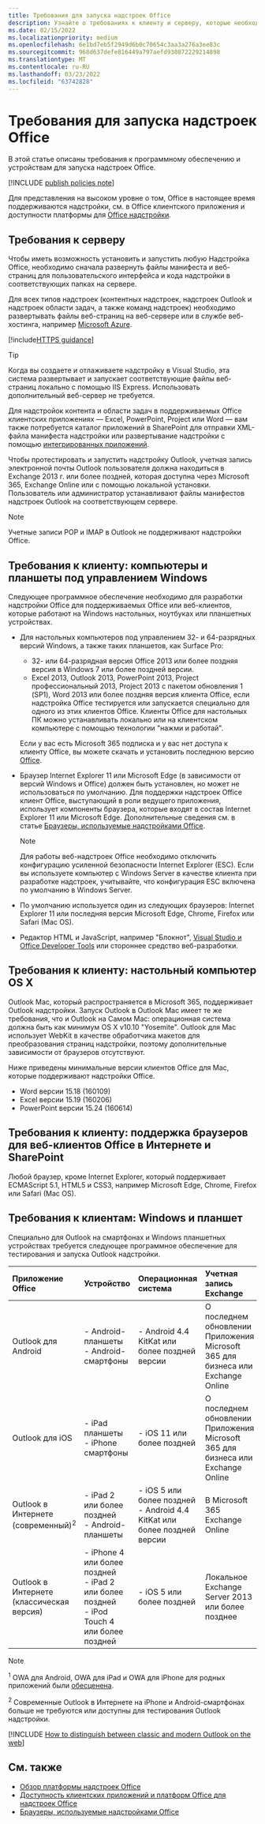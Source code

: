 ```yaml
---
title: Требования для запуска надстроек Office
description: Узнайте о требованиях к клиенту и серверу, которые необходимо выполнить Office надстройки.
ms.date: 02/15/2022
ms.localizationpriority: medium
ms.openlocfilehash: 6e1bd7eb5f2949d6b0c70654c3aa3a276a3ee83c
ms.sourcegitcommit: 968d637defe816449a797aefd930872229214898
ms.translationtype: MT
ms.contentlocale: ru-RU
ms.lasthandoff: 03/23/2022
ms.locfileid: "63742828"
---
```

# <a name="requirements-for-running-office-add-ins"></a>Требования для запуска надстроек Office

В этой статье описаны требования к программному обеспечению и устройствам для запуска надстроек Office.

[!INCLUDE [publish policies note](../includes/note-publish-policies.md)]

Для представления на высоком уровне о том, Office в настоящее время поддерживаются надстройки, см. в Office клиентского приложения и доступности платформы для [Office надстройки](../overview/office-add-in-availability.md).

## <a name="server-requirements"></a>Требования к серверу

Чтобы иметь возможность установить и запустить любую Надстройка Office, необходимо сначала развернуть файлы манифеста и веб-страниц для пользовательского интерфейса и кода надстройки в соответствующих папках на сервере.

Для всех типов надстроек (контентных надстроек, надстроек Outlook и надстроек области задач, а также команд надстроек) необходимо развертывать файлы веб-страниц на веб-сервере или в службе веб-хостинга, например [Microsoft Azure](../publish/host-an-office-add-in-on-microsoft-azure.md).

[!include[HTTPS guidance](../includes/https-guidance.md)]

> [!TIP]
> Когда вы создаете и отлаживаете надстройку в Visual Studio, эта система развертывает и запускает соответствующие файлы веб-страниц локально с помощью IIS Express. Использовать дополнительный веб-сервер не требуется.

Для надстройок контента и области задач в поддерживаемых Office клиентских приложениях — Excel, PowerPoint, Project или Word — вам также потребуется каталог приложений в SharePoint для отправки XML-файла манифеста надстройки или развертывание надстройки с помощью [интегрированных приложений](/microsoft-365/admin/manage/test-and-deploy-microsoft-365-apps).[](../publish/publish-task-pane-and-content-add-ins-to-an-add-in-catalog.md)

Чтобы протестировать и запустить надстройку Outlook, учетная запись электронной почты Outlook пользователя должна находиться в Exchange 2013 г. или более поздней, которая доступна через Microsoft 365, Exchange Online или с помощью локальной установки. Пользователь или администратор устанавливают файлы манифестов надстроек Outlook на соответствующем сервере.

> [!NOTE]
> Учетные записи POP и IMAP в Outlook не поддерживают надстройки Office.

## <a name="client-requirements-windows-desktop-and-tablet"></a>Требования к клиенту: компьютеры и планшеты под управлением Windows

Следующее программное обеспечение необходимо для разработки надстройки Office для поддерживаемых Office или веб-клиентов, которые работают на Windows настольных, ноутбуках или планшетных устройствах.

- Для настольных компьютеров под управлением 32- и 64-разрядных версий Windows, а также таких планшетов, как Surface Pro:
  - 32- или 64-разрядная версия Office 2013 или более поздняя версия в Windows 7 или более поздней версии.
  - Excel 2013, Outlook 2013, PowerPoint 2013, Project профессиональный 2013, Project 2013 с пакетом обновления 1 (SP1), Word 2013 или более поздняя версия клиента Office, если надстройка Office тестируется или запускается специально для одного из этих клиентов Office. Клиенты Office для настольных ПК можно устанавливать локально или на клиентском компьютере с помощью технологии "нажми и работай".

  Если у вас есть Microsoft 365 подписка и у вас нет доступа к клиенту Office, вы можете скачать и установить последнюю версию [Office](https://support.microsoft.com/office/4414eaaf-0478-48be-9c42-23adc4716658).

- Браузер Internet Explorer 11 или Microsoft Edge (в зависимости от версий Windows и Office) должен быть установлен, но может не использоваться по умолчанию. Для поддержки надстроек Office клиент Office, выступающий в роли ведущего приложения, использует компоненты браузера, которые входят в состав Internet Explorer 11 или Microsoft Edge. Дополнительные сведения см. в статье [Браузеры, используемые надстройками Office](browsers-used-by-office-web-add-ins.md).

  > [!NOTE]
  > Для работы веб-надстроек Office необходимо отключить конфигурацию усиленной безопасности Internet Explorer (ESC). Если вы используете компьютер с Windows Server в качестве клиента при разработке надстроек, учитывайте, что конфигурация ESC включена по умолчанию в Windows Server.

- По умолчанию используется один из следующих браузеров: Internet Explorer 11 или последняя версия Microsoft Edge, Chrome, Firefox или Safari (Mac OS).
- Редактор HTML и JavaScript, например "Блокнот", [Visual Studio и Office Developer Tools](https://www.visualstudio.com/features/office-tools-vs) или стороннее средство веб-разработки.

## <a name="client-requirements-os-x-desktop"></a>Требования к клиенту: настольный компьютер OS X

Outlook Mac, который распространяется в Microsoft 365, поддерживает Outlook надстройки. Запуск Outlook в Outlook Mac имеет те же требования, что и Outlook на Самом Mac: операционная система должна быть как минимум OS X v10.10 "Yosemite". Outlook для Mac использует WebKit в качестве обработчика макетов для преобразования страниц надстройки, поэтому дополнительные зависимости от браузеров отсутствуют.

Ниже приведены минимальные версии клиентов Office для Mac, которые поддерживают надстройки Office.

- Word версии 15.18 (160109)
- Excel версии 15.19 (160206)
- PowerPoint версии 15.24 (160614)

## <a name="client-requirements-browser-support-for-office-web-clients-and-sharepoint"></a>Требования к клиенту: поддержка браузеров для веб-клиентов Office в Интернете и SharePoint

Любой браузер, кроме Internet Explorer, который поддерживает ECMAScript 5.1, HTML5 и CSS3, например Microsoft Edge, Chrome, Firefox или Safari (Mac OS).

## <a name="client-requirements-non-windows-smartphone-and-tablet"></a>Требования к клиентам: Windows и планшет

Специально для Outlook на смартфонах и Windows планшетных устройствах требуется следующее программное обеспечение для тестирования и запуска Outlook надстройки.

| Приложение Office | Устройство | Операционная система | Учетная запись Exchange | Мобильный браузер |
|:-----|:-----|:-----|:-----|:-----|
|Outlook для Android|- Android-планшеты<br>- Android-смартфоны|- Android 4.4 KitKat или более поздней версии|О последнем обновлении Приложения Microsoft 365 для бизнеса или Exchange Online|Браузер не применим. Используйте родной приложение для Android. <sup>1</sup>|
|Outlook для iOS|- iPad планшеты<br>- iPhone смартфоны|- iOS 11 или более поздней|О последнем обновлении Приложения Microsoft 365 для бизнеса или Exchange Online|Браузер не применим. Используйте родной приложение для iOS. <sup>1</sup>|
|Outlook в Интернете (современный)<sup>2</sup>|- iPad 2 или более поздней<br>- Android-планшеты |- iOS 5 или более поздней<br>- Android 4.4 KitKat или более поздней версии|В Microsoft 365 Exchange Online|- Microsoft Edge<br>- Chrome<br>- Firefox<br>- Safari|
|Outlook в Интернете (классическая версия)|- iPhone 4 или более поздней<br>- iPad 2 или более поздней<br>- iPod Touch 4 или более поздней|- iOS 5 или более поздней|Локальное Exchange Server 2013 или более позднее|- Safari|

> [!NOTE]
> <sup>1</sup> OWA для Android, OWA для iPad и OWA для iPhone для родных приложений были [обесценена](https://support.microsoft.com/office/076ec122-4576-4900-bc26-937f84d25a4b).
>
> <sup>2</sup> Современные Outlook в Интернете на iPhone и Android-смартфонах больше не требуются или доступны для тестирования Outlook надстройки.

[!INCLUDE [How to distinguish between classic and modern Outlook on the web](../includes/classic-versus-modern-Outlook-on-the-web.md)]

## <a name="see-also"></a>См. также

- [Обзор платформы надстроек Office](../overview/office-add-ins.md)
- [Доступность клиентских приложений и платформ Office для надстроек Office](../overview/office-add-in-availability.md)
- [Браузеры, используемые надстройками Office](browsers-used-by-office-web-add-ins.md)
